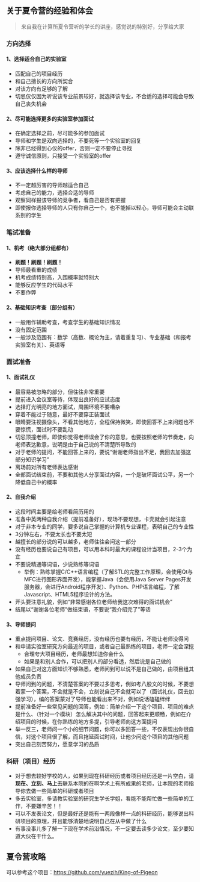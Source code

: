 ## 关于夏令营的经验和体会

> 来自我在计算所夏令营听的学长的讲座，感觉说的特别好，分享给大家

### 方向选择

#### 1、选择适合自己的实验室

- 匹配自己的项目经历
- 和自己擅长的方向所契合
- 对该方向有足够的了解
- 切忌仅仅因为听说该专业前景较好，就选择该专业，不合适的选择可能会导致自己丧失机会

#### 2、尽可能选择更多的实验室参加面试

- 在确定选择之前，尽可能多的参加面试
- 导师和学生是双向选择的，不要死等一个实验室的回复
- 除非已经得到心仪的offer，否则一定不要停止寻找
- 遵守诚信原则，只接受一个实验室的offer

#### 3、应该选择什么样的导师

- 不一定越厉害的导师越适合自己
- 考虑自己的能力，选择合适的导师
- 观察同样报该导师的竞争者，看自己是否有把握
- 即使报你选择导师的人只有你自己一个，也不能掉以轻心，导师可能会主动联系别的学生

### 笔试准备

#### 1、机考（绝大部分组都有）

- **刷题！刷题！刷题！**
- 导师最看重的成绩
- 机考成绩特别高，入围概率就特别大
- 能够反应学生的代码水平
- 不要作弊

#### 2、基础知识考查（部分组有）

- 一般用作辅助考查，考查学生的基础知识情况
- 没有固定范围
- 一般涉及范围有：数学（高数、概论为主，请着重复习）、专业基础（和报考实验室有关）、英语等

### 面试准备

#### 1、面试礼仪

- 最容易被忽略的部分，但往往非常重要
- 提前进入会议室等待，体现出良好的应试态度
- 选择灯光明亮的地方面试，周围环境不要嘈杂
- 穿着不能过于随意，最好不要穿正装面试
- 眼睛要注视摄像头，不看其他地方，全程保持微笑，即使回答不上来问题也不要惊慌，面试时不要乱动
- 切忌顶撞老师，即使你觉得老师误会了你的意思，也要按照老师的节奏走，向老师表达歉意，说明是由于自己说的不清楚所导致的
- 对于老师的提问，不能回答上来的，要说“谢谢老师指出不足，我回去加强这部分知识学习”
- 离场前对所有老师表达感谢
- 全部面试结束前，不要和其他人分享面试内容，一个是破坏面试公平，另一个降低自己中的概率

#### 2、自我介绍

- 这段时间主要是给老师看简历用的
- 准备中英两种自我介绍（提前准备好），现场不要现想，卡壳就会引起注意
- 对于非本专业的同学，要多说自己掌握的计算机专业课程，表明自己的专业性
- 3分钟左右，不要太长也不要太短
- 越擅长的部分说的可以越多，老师往往会问这一部分
- 没有经历也要说自己有项目，可以用本科时最大的课程设计当项目，2-3个为宜
- 不要说精通等词语，少说熟练等词语
  - 举例：熟练掌握C/C++语言编程（了解STL的完整工作原理，会使用Qt与MFC进行图形界面开发），能掌握Java（会使用Java Server Pages开发服务器，会进行Android程序开发）、Python、PHP语言编程，了解Javascript、HTML5程序设计的方法。
- 开头要注意礼貌，例如“非常感谢各位老师给我这次难得的面试机会”
- 结尾以“谢谢各位老师”做结束语，不要说“我介绍完了”等话

#### 3、导师提问

- 重点提问项目、论文、竞赛经历，没有经历也要有经历，不能让老师没得问
- 和申请实验室研究方向最近的项目，或者自己最熟练的项目，老师一定会深挖
  - 合理夸大项目经历，老师最想知道你会什么
  - 如果是和别人合作，可以把别人的部分看透，然后说是自己做的
- 如果自己对这方面知识不够熟悉，老师问到可以说不是自己做的，由项目组其他成员负责
- 导师问到的问题，不清楚答案的不要过多思考，例如考八股文的时候，不要想着蒙一个答案，不会就是不会，立刻说自己不会就可以了（面试礼仪，回去加强学习），编的答案蒙对了导师也能看出来不对，例如说话磕磕绊绊
- 提前准备好一些常见问题的回答，例如：简单介绍一下这个项目、项目的难点是什么、（针对一个模块）怎么解决其中的问题，回答起来更顺畅，例如在介绍项目的时候，在你熟练的地方多提，引导老师向这方面提问
- 举一反三，老师问一个小的细节问题，你可以多回答一些，不仅表现出你很自信，对这个项目很了解，而且拖延面试时间，让他少问这个项目的其他问题
- 突出自己刻苦努力，愿意学习的品质

### 科研（项目）经历

- 对于想去较好学校的人，如果到现在科研经历或者项目经历还是一片空白，请**现在、立刻、马上**去联系本院的在啊学术上有所成果的老师，让本院的老师指导你去做一些简单的科研或者项目
- 多去实验室，多请教实验室的研究生学长学姐，看能不能帮忙做一些简单的工作，不要嫌辛苦！！
- 可以不发表论文，但是最好还是能有一两段像样一点的科研经历，能够说出科研项目的原理，并且能够清楚地说明自己在从中做了什么
- 有事没事儿多了解一下现在学术前沿情况，不一定要去读多少论文，至少要知道大伙在干什么。

## 夏令营攻略

可以参考这个项目：https://github.com/yuezih/King-of-Pigeon
